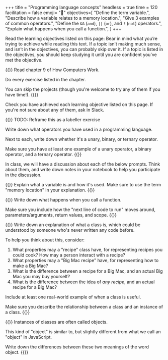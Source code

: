 +++
title = "Programming language concepts"
headless = true
time = 120
facilitation = false
emoji= "📖"
objectives=[
    "Define the term variable.",
    "Describe how a variable relates to a memory location.",
    "Give 3 examples of common operators.",
    "Define the `&&` (`and`), `||` (`or`), and `!` (`not`) operators.",
    "Explain what happens when you call a function.",
]
+++

Read the learning objectives listed on this page: Bear in mind what you’re trying to achieve while reading this text. If a topic isn’t making much sense, and isn’t in the objectives, you can probably skip over it. If a topic is listed in the objectives, you should keep studying it until you are confident you’ve met the objective.

{{<note type="Reading">}}
Read chapter 9 of How Computers Work.

Do every exercise listed in the chapter.

You can skip the projects (though you're welcome to try any of them if you have time!).
{{</note>}}

Check you have achieved each learning objective listed on this page. If you're not sure about any of them, ask in Slack.

{{<note type="Exercise">}}
TODO: Reframe this as a labeller exercise

Write down what operators you have used in a programming language.

Next to each, write down whether it's a unary, binary, or ternary operator.

Make sure you have at least one example of a unary operator, a binary operator, and a ternary operator.
{{</note>}}

In class, we will have a discussion about each of the below prompts. Think about them, and write down notes in your notebook to help you participate in the discussion.

{{<note type="Exercise">}}
Explain what a variable is and how it's used. Make sure to use the term "memory location" in your explanation.
{{</note>}}

{{<note type="Exercise">}}
Write down what happens when you call a function.

Make sure you include how the "next line of code to run" moves around, parameters/arguments, return values, and scope.
{{</note>}}

{{<note type="Exercise">}}
Write down an explanation of what a class is, which could be understood by someone who's never written any code before.

To help you think about this, consider:
1. What properties may a "recipe" class have, for representing recipes you could cook? How may a person interact with a recipe?
2. What properties may a "Big Mac recipe" have, for representing how to make a Big Mac?
3. What is the difference between a recipe for a Big Mac, and an actual Big Mac you may buy yourself?
4. What is the difference between the idea of _any recipe_, and an actual recipe for a Big Mac?

Include at least one real-world example of when a class is useful.

Make sure you describe the relationship between a class and an instance of a class.
{{</note>}}

{{<note type="Exercise">}}
Instances of classes are often called objects.

This kind of "object" is similar to, but slightly different from what we call an "object" in JavaScript.

Write down the differences between these two meanings of the word object.
{{</note>}}
